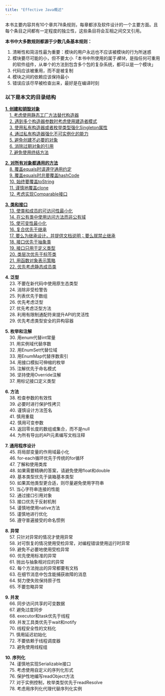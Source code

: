 ```yaml
---
title: "Effective Java概述"
---
```


本书主要内容共有10个章共78条规则，每章都涉及软件设计的一个主要方面。且每个条目之间都有一定程度的独立性，这些条目将会互相之间交叉引用。  

**本书中大多数规则都源于少数几条基本规则：**

1. 清晰性和简洁性最为重要：模块的用户永远也不应该被模块的行为所迷惑
2. 模块要尽可能的小，但不要太小「本书中所使用的属于*模块*，是指任何可重用的软件组件，从单个的方法到包含多个包的复杂系统，都可以是一个模块」
3. 代码应该被重用，而不是被复制
4. 模块之间的依赖应该保持最小
5. 错误应该尽早被检查出来，最好是在编译时刻

### 以下是本文的目录结构

**[1. 创建和销毁对象](/effective-java/chapter1/)**  
&emsp;[1. 考虑使用静态工厂方法替代构造器](/effective-java/chapter1/#_1)  
&emsp;[2. 遇到多个构造器参数时考虑使用建造者模式](/effective-java/chapter1/#_2)  
&emsp;[3. 使用私有构造器或者枚举类型强化Singleton属性](/effective-java/chapter1/#singleton)  
&emsp;[4. 通过私有构造器强化不可实例化的能力](/effective-java/chapter1/#_3)  
&emsp;[5. 避免创建不必要的对象](/effective-java/chapter1/#_4)  
&emsp;[6. 消除过期对象的引用](/effective-java/chapter1/#_5)  
&emsp;[7. 避免使用终结方法](/effective-java/chapter1/#_6)  

**[2. 对所有对象都通用的方法](/effective-java/chapter2/)**  
&emsp;[8. 覆盖equals时请遵守通用约定](/effective-java/chapter2/#equals)  
&emsp;[9. 覆盖equals时总要覆盖hashCode](/effective-java/chapter2/#equalshashcode)  
&emsp;[10. 始终要覆盖toString](/effective-java/chapter2/#tostring)  
&emsp;[11. 谨慎地覆盖clone](/effective-java/chapter2/#clone)  
&emsp;[12. 考虑实现Comparable接口](/effective-java/chapter2/#comparable)

**[3. 类和接口](/effective-java/chapter3/)**  
&emsp;[13. 使类和成员的可访问性最小化](/effective-java/chapter3/#_1)  
&emsp;[14. 在公有类中使用访问方法而非公有域](/effective-java/chapter3/#_2)  
&emsp;[15. 使可变性最小化](/effective-java/chapter3/#_3)  
&emsp;[16. 复合优先于继承](/effective-java/chapter3/#_4)  
&emsp;[17. 要么为继承设计，并提供文档说明；要么就禁止继承](/effective-java/chapter3/#_5)  
&emsp;[18. 接口优先于抽象类](/effective-java/chapter3/#_6)  
&emsp;[19. 接口只用于定义类型](/effective-java/chapter3/#_7)  
&emsp;[20. 类层次优先于标签类](/effective-java/chapter3/#_8)  
&emsp;[21. 用函数对象表示策略](/effective-java/chapter3/#_9)  
&emsp;[22. 优先考虑静态成员类](/effective-java/chapter3/#_10)

**4. 泛型**  
&emsp;23. 不要在新代码中使用原生态类型  
&emsp;24. 消除非受检警告  
&emsp;25. 列表优先于数组  
&emsp;26. 优先考虑泛型  
&emsp;27. 优先考虑泛型方法  
&emsp;28. 利用有限制通配符来提升API的灵活性  
&emsp;29. 优先考虑类型安全的异构容器  

**5. 枚举和注解**  
&emsp;30. 用enum代替int常量  
&emsp;31. 用实例域代替序数  
&emsp;32. 用EnumSet代替位域  
&emsp;33. 用EnumMap代替序数索引  
&emsp;34. 用接口模拟可伸缩的枚举  
&emsp;35. 注解优先于命名模式  
&emsp;36. 坚持使用Override注解  
&emsp;37. 用标记接口定义类型  

**6. 方法**  
&emsp;38. 检查参数的有效性  
&emsp;39. 必要时进行保护性拷贝  
&emsp;40. 谨慎设计方法签名  
&emsp;41. 慎用重载  
&emsp;42. 慎用可变参数  
&emsp;43. 返回零长度的数组或集合，而不是null  
&emsp;44. 为所有导出的API元素编写文档注释  

**7. 通用程序设计**  
&emsp;45. 将局部变量的作用域最小化  
&emsp;46. for-each循环优先于传统的for循环  
&emsp;47. 了解和使用类库  
&emsp;48. 如果需要精确的答案，请避免使用float和double  
&emsp;49. 基本类型优先于装箱基本类型  
&emsp;50. 如果其他类型更合适，则尽量避免使用字符串  
&emsp;51. 当心字符串连接的性能  
&emsp;52. 通过接口引用对象  
&emsp;53. 接口优先于反射机制  
&emsp;54. 谨慎地使用native方法  
&emsp;55. 谨慎地进行优化  
&emsp;56. 遵守普遍接受的命名惯例  

**8. 异常**  
&emsp;57. 只针对异常的情况才使用异常  
&emsp;58. 对可恢复的情况使用受检异常，对编程错误使用运行时异常  
&emsp;59. 避免不必要地使用受检异常  
&emsp;60. 优先使用标准的异常  
&emsp;61. 抛出与抽象相对应的异常  
&emsp;62. 每个方法抛出的异常都要有文档  
&emsp;63. 在细节消息中包含能捕获故障的消息  
&emsp;64. 努力使失败保持原子性  
&emsp;65. 不要忽略异常  

**9. 并发**  
&emsp;66. 同步访问共享的可变数据  
&emsp;67. 避免过度同步  
&emsp;68. executor和task优先于线程  
&emsp;69. 并发工具类优先于wait和notify  
&emsp;70. 线程安全性的文档化   
&emsp;71. 慎用延迟初始化  
&emsp;72. 不要依赖于线程调度器  
&emsp;73. 避免使用线程组

**10. 序列化**  
&emsp;74. 谨慎地实现Serializable接口  
&emsp;75. 考虑使用自定义的序列化形式  
&emsp;76. 保护性地编写readObject方法  
&emsp;77. 对于实例控制，枚举类型优先于readResolve  
&emsp;78. 考虑用序列化代理代替序列化实例  
